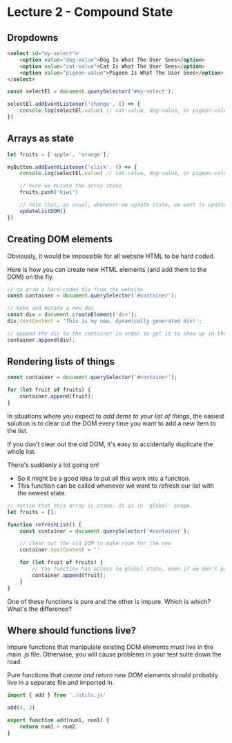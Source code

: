 # Lecture 2 - Compound State


## Dropdowns

```html
<select id="my-select">
    <option value="dog-value">Dog Is What The User Sees</option>
    <option value="cat-value">Cat Is What The User Sees</option>
    <option value="pigeon-value">Pigeon Is What The User Sees</option>
</select>
```

```js
const selectEl = document.querySelector('#my-select');

selectEl.addEventListener('change', () => {
    console.log(selectEl.value) // cat-value, dog-value, or pigeon-value
})
```

## Arrays as state

```js
let fruits = ['apple', 'orange'];

myButton.addEventListener('click', () => {
    console.log(selectEl.value) // cat-value, dog-value, or pigeon-value

    // here we mutate the array state
    fruits.push('kiwi')

    // note that, as usual, whenever we update state, we want to update the DOM
    updateListDOM()
})
```


## Creating DOM elements

Obviously, it would be impossible for all website HTML to be hard coded.

Here is how you can create new HTML elements (and add them to the DOM) on the fly.

```js
// go grab a hard-coded div from the website
const container = document.querySelector('#container');

// make and mutate a new div
const div = document.createElement('div');
div.textContent = 'This is my new, dynamically generated div!';

// append the div to the container in order to get it to show up in the website
container.append(div);
```

## Rendering lists of things

```js
const container = document.querySelector('#container');

for (let fruit of fruits) {
    container.append(fruit);
}
```

In situations where you expect to _add items to your list of things_, the easiest solution is to clear out the DOM every time you want to add a new item to the list. 

If you don't clear out the old DOM, it's easy to accidentally duplicate the whole list.

There's suddenly a lot going on! 
- So it might be a good idea to put all this work into a function. 
- This function can be called whenever we want to refresh our list with the newest state.

```js
// notice that this array is state. It is in 'global' scope.
let fruits = [];

function refreshList() {
    const container = document.querySelector('#container');

    // clear out the old DOM to make room for the new
    container.textContent = ''

    for (let fruit of fruits) {
        // the function has access to global state, even if we don't pass it as an argument
        container.append(fruit);
    }
}
```

One of these functions is pure and the other is impure. Which is which? What's the difference?

## Where should functions live?

Impure functions that manipulate existing DOM elements _must_ live in the main .js file. Otherwise, you will cause problems in your test suite down the road.

Pure functions that _create and return new DOM elements_ should probably live in a separate file and imported in.

```js
import { add } from './utils.js'

add(4, 2)
```

```js
export function add(num1, num1) {
    return num1 + num2
}
```